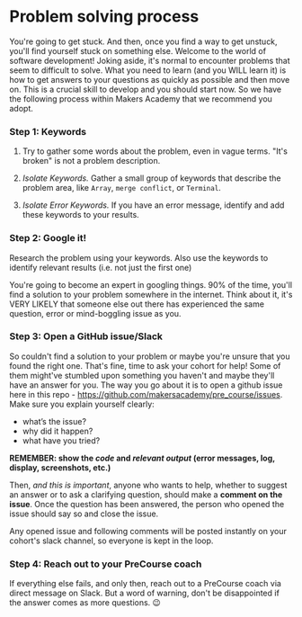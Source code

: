 # Problem solving process

You're going to get stuck. And then, once you find a way to get unstuck, you'll find yourself stuck on something else. Welcome to the world of software development! Joking aside, it's normal to encounter problems that seem to difficult to solve. What you need to learn (and you WILL learn it) is how to get answers to your questions as quickly as possible and then move on. This is a crucial skill to develop and you should start now. So we have the following process within Makers Academy that we recommend you adopt.

### Step 1: Keywords

1. Try to gather some words about the problem, even in vague terms. "It's broken" is not a problem description.

2. *Isolate Keywords.* Gather a small group of keywords that describe the problem area, like `Array`, `merge conflict`, or `Terminal`.

3. *Isolate Error Keywords.* If you have an error message, identify and add these keywords to your results.

### Step 2: Google it!

Research the problem using your keywords. Also use the keywords to identify relevant results (i.e. not just the first one)

You're going to become an expert in googling things. 90% of the time, you'll find a solution to your problem somewhere in the internet. Think about it, it's VERY LIKELY that someone else out there has experienced the same question, error or mind-boggling issue as you.

### Step 3: Open a GitHub issue/Slack

So couldn't find a solution to your problem or maybe you're unsure that you found the right one. That's fine, time to ask your cohort for help! Some of them might've stumbled upon something you haven't and maybe they'll have an answer for you. The way you go about it is to open a github issue here in this repo - https://github.com/makersacademy/pre_course/issues. Make sure you explain yourself clearly:

- what’s the issue?
- why did it happen?
- what have you tried?

**REMEMBER: show the *code* and *relevant output* (error messages, log, display, screenshots, etc.)**

Then, *and this is important*, anyone who wants to help, whether to suggest an answer or to ask a clarifying question, should make a **comment on the issue**. Once the question has been answered, the person who opened the issue should say so and close the issue.

Any opened issue and following comments will be posted instantly on your cohort's slack channel, so everyone is kept in the loop.

### Step 4: Reach out to your PreCourse coach

If everything else fails, and only then, reach out to a PreCourse coach via direct message on Slack. But a word of warning, don't be disappointed if the answer comes as more questions. :wink:
